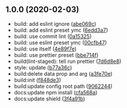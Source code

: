 ## 1.0.0 (2020-02-03)

* build: add eslint ignore ([abe069c](https://github.com/ymc-github/js-lib-change-log/commit/abe069c))
* build: add eslint preset ymc ([6edd3a7](https://github.com/ymc-github/js-lib-change-log/commit/6edd3a7))
* build: use commit lint ([0a15325](https://github.com/ymc-github/js-lib-change-log/commit/0a15325))
* build: use eslint preset ymc ([00cfb47](https://github.com/ymc-github/js-lib-change-log/commit/00cfb47))
* build: use itself ([4e89f7e](https://github.com/ymc-github/js-lib-change-log/commit/4e89f7e))
* build: use prettier preset ([bbe714f](https://github.com/ymc-github/js-lib-change-log/commit/bbe714f))
* build(lint-staged): tell run prettier ([7d6d8e8](https://github.com/ymc-github/js-lib-change-log/commit/7d6d8e8))
* style: update ([b77a36c](https://github.com/ymc-github/js-lib-change-log/commit/b77a36c))
* build:delete data prop and arg ([a3fe70e](https://github.com/ymc-github/js-lib-change-log/commit/a3fe70e))
* build:init ([f848de3](https://github.com/ymc-github/js-lib-change-log/commit/f848de3))
* build:update config root path ([9062244](https://github.com/ymc-github/js-lib-change-log/commit/9062244))
* docs:update npm install ([cfa568a](https://github.com/ymc-github/js-lib-change-log/commit/cfa568a))
* docs:update shield ([3f4a91b](https://github.com/ymc-github/js-lib-change-log/commit/3f4a91b))

